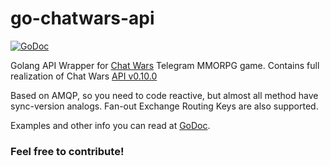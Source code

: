 # go-chatwars-api
[![GoDoc](https://godoc.org/github.com/L11R/go-chatwars-api?status.svg)](https://godoc.org/github.com/L11R/go-chatwars-api)

Golang API Wrapper for [Chat Wars](https://telegram.me/chtwrsbot?start=979a3c77aed04054b0d5e282114d9555) Telegram MMORPG game. Contains full realization of Chat Wars [API v0.10.0](https://l11r.github.io/chatwars-api-docs/)

Based on AMQP, so you need to code reactive, but almost all method have sync-version analogs. Fan-out Exchange Routing Keys are also supported.

Examples and other info you can read at [GoDoc](https://godoc.org/github.com/L11R/go-chatwars-api).

### Feel free to contribute!
